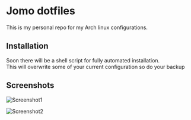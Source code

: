 
# Jomo dotfiles

This is my personal repo for my Arch linux configurations.


## Installation
Soon there will be a shell script for fully automated installation.  
This will overwrite some of your current configuration so do your backup
    
## Screenshots

![Screenshot1](https://cdn.discordapp.com/attachments/838406598308134963/936596766747398176/unknown.png)

![Screenshot2](https://cdn.discordapp.com/attachments/838406598308134963/936597760948436992/unknown.png)

